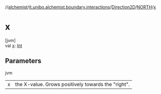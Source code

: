 //[alchemist](../../../../index.md)/[it.unibo.alchemist.boundary.interactions](../../index.md)/[Direction2D](../index.md)/[NORTH](index.md)/[x](x.md)

# x

[jvm]\
val [x](x.md): [Int](https://kotlinlang.org/api/latest/jvm/stdlib/kotlin/-int/index.html)

## Parameters

jvm

| | |
|---|---|
| x | the X-value. Grows positively towards the "right". |
